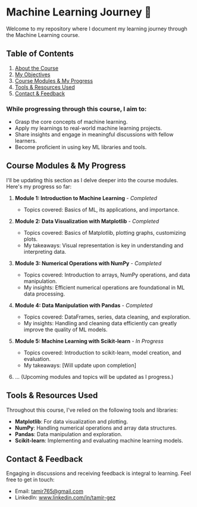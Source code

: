 # Machine Learning Journey 🦾

Welcome to my repository where I document my learning journey through the Machine Learning course.

## Table of Contents

1. [About the Course](#about-the-course)
2. [My Objectives](#my-objectives)
3. [Course Modules & My Progress](#course-modules--my-progress)
4. [Tools & Resources Used](#tools--resources-used)
5. [Contact & Feedback](#contact--feedback)

### While progressing through this course, I aim to:

- Grasp the core concepts of machine learning.
- Apply my learnings to real-world machine learning projects.
- Share insights and engage in meaningful discussions with fellow learners.
- Become proficient in using key ML libraries and tools.

## Course Modules & My Progress

I'll be updating this section as I delve deeper into the course modules. Here's my progress so far:

1. **Module 1: Introduction to Machine Learning** - *Completed*
   - Topics covered: Basics of ML, its applications, and importance.

2. **Module 2: Data Visualization with Matplotlib** - *Completed*
   - Topics covered: Basics of Matplotlib, plotting graphs, customizing plots.
   - My takeaways: Visual representation is key in understanding and interpreting data.

3. **Module 3: Numerical Operations with NumPy** - *Completed*
   - Topics covered: Introduction to arrays, NumPy operations, and data manipulation.
   - My insights: Efficient numerical operations are foundational in ML data processing.

4. **Module 4: Data Manipulation with Pandas** - *Completed*
   - Topics covered: DataFrames, series, data cleaning, and exploration.
   - My insights: Handling and cleaning data efficiently can greatly improve the quality of ML models.

5. **Module 5: Machine Learning with Scikit-learn** - *In Progress*
   - Topics covered: Introduction to scikit-learn, model creation, and evaluation.
   - My takeaways: [Will update upon completion]

6. ... (Upcoming modules and topics will be updated as I progress.)

## Tools & Resources Used

Throughout this course, I've relied on the following tools and libraries:

- **Matplotlib**: For data visualization and plotting.
- **NumPy**: Handling numerical operations and array data structures.
- **Pandas**: Data manipulation and exploration.
- **Scikit-learn**: Implementing and evaluating machine learning models.

## Contact & Feedback

Engaging in discussions and receiving feedback is integral to learning. Feel free to get in touch:

- Email: tamir765@gmail.com
- LinkedIn: www.linkedin.com/in/tamir-gez
